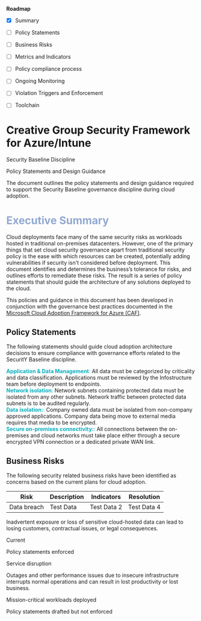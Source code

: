 **Roadmap**

 - [x] Summary 

 - [ ] Policy Statements
 
 - [ ] Business Risks

 - [ ] Metrics and Indicators
  
 - [ ] Policy compliance process

 - [ ] Ongoing Monitoring

 - [ ] Violation Triggers and Enforcement
  
 - [ ] Toolchain
 
# Creative Group Security Framework for Azure/Intune

Security Baseline Discipline

Policy Statements and Design Guidance

The document outlines the policy statements and design guidance required to support the Security Baseline governance discipline during cloud adoption.






<html>
	<h1><font color="#92a8d1">Executive Summary</font></h1>
</html>

Cloud deployments face many of the same security risks as workloads hosted in traditional on-premises datacenters. However, one of the primary things that set cloud security governance apart from traditional security policy is the ease with which resources can be created, potentially adding vulnerabilities if security isn't considered before deployment. This document identifies and determines the business’s tolerance for risks, and outlines efforts to remediate these risks. The result is a series of policy statements that should guide the architecture of any solutions deployed to the cloud.

This policies and guidance in this document has been developed in conjunction with the governance best practices documented in the [Microsoft Cloud Adoption Framework for Azure (CAF)](http://aka.ms/caf).


## Policy Statements

The following statements should guide cloud adoption architecture decisions to ensure compliance with governance efforts related to the SecuritY Baseline discipline.

<html>
	<body><p>
	<font color ="07AFBD"><b>Application & Data Management</b>:</font>
	All data must be categorized by criticality and data classification. Applications must be reviewed by the Infostructure team before deployment to endpoints.
	<br><font color ="07AFBD"><b>Network isolation</b>:</font>
	Network subnets containing protected data must be isolated from any other subnets. Network traffic between protected data subnets is to be audited regularly.
	<br><font color ="07AFBD"><b>Data isolation:</b>:</font>
	Company owned data must be isolated from non-company approved applications. Company data being move to external media requires that media to be encrypted.
   <br><font color ="07AFBD"><b>Secure on-premises connectivity:</b>:</font>
	All connections between the on-premises and cloud networks must take place either through a secure encrypted VPN connection or a dedicated private WAN link.
	</p></body>
</html>

## Business Risks

The following security related business risks have been identified as concerns based on the current plans for cloud adoption.

Risk | Description | Indicators | Resolution|
|-----|--------------|------------|-------------|
| Data breach | Test Data | Test Data 2 | Test Data 4 |


Inadvertent exposure or loss of sensitive cloud-hosted data can lead to losing customers, contractual issues, or legal consequences.

Current

Policy statements enforced

Service disruption

Outages and other performance issues due to insecure infrastructure interrupts normal operations and can result in lost productivity or lost business.

Mission-critical workloads deployed

Policy statements drafted but not enforced